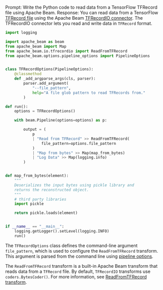 Prompt:
Write the Python code to read data from a TensorFlow TFRecord file using Apache Beam.
Response:
You can read data from a TensorFlow [TFRecord file](https://www.tensorflow.org/api_docs/python/tf/data/TFRecordDataset) using the Apache Beam [TFRecordIO connector](https://beam.apache.org/releases/pydoc/current/apache_beam.io.tfrecordio.html). The TFRecordIO connector lets you read and write data in `TFRecord` format.

```python
import logging

import apache_beam as beam
from apache_beam import Map
from apache_beam.io.tfrecordio import ReadFromTFRecord
from apache_beam.options.pipeline_options import PipelineOptions


class TFRecordOptions(PipelineOptions):
    @classmethod
    def _add_argparse_args(cls, parser):
        parser.add_argument(
            "--file_pattern",
            help="A file glob pattern to read TFRecords from."
        )

def run():
    options = TFRecordOptions()

    with beam.Pipeline(options=options) as p:

        output = (
            p
            | "Read from TFRecord" >> ReadFromTFRecord(
                file_pattern=options.file_pattern
            )
            | "Map from bytes" >> Map(map_from_bytes)
            | "Log Data" >> Map(logging.info)
        )


def map_from_bytes(element):
    """
    Deserializes the input bytes using pickle library and
    returns the reconstructed object.
    """
    # third party libraries
    import pickle

    return pickle.loads(element)


if __name__ == "__main__":
    logging.getLogger().setLevel(logging.INFO)
    run()

```

The `TFRecordOptions` class defines the command-line argument `file_pattern`, which is used to configure the `ReadFromTFRecord` transform. This argument is parsed from the command line using [pipeline options](https://beam.apache.org/documentation/patterns/pipeline-options/).

The `ReadFromTFRecord` transform is a built-in Apache Beam transform that reads data from a `TFRecord` file. By default, `TFRecordIO` transforms use `coders.BytesCoder()`. For more information, see [ReadFromTFRecord transform](https://beam.apache.org/releases/pydoc/current/apache_beam.io.tfrecordio.html#apache_beam.io.tfrecordio.ReadFromTFRecord).



